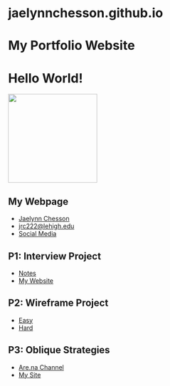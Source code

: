 # jaelynnchesson.github.io

<html>
  <head>
    <meta charset="UTF-8">
    <h1>My Portfolio Website</h1>
    <link rel="stylesheet" href="style.css">
    <meta name="INDEX" content="INDEX,FOLLOW">
    <meta name="description" content="Lehigh University DES 070 Website">
    
  </head>
<body>
  <h1>Hello World!</h1>
  
  <img src="https://cdn.glitch.com/0648f15e-7036-4ca0-8316-92fba02bacaa%2Fglobe.png?v=1629920652846" width="200">
  
  
  <h2>My Webpage</h2>
    <ul>
      <li><a href="me.html">Jaelynn Chesson</a></li>
      <li><a href="email.html">jrc222@lehigh.edu</a></li>
      <li><a href="social.html">Social Media</a></li>
    </ul>
  
  <h2> P1: Interview Project</h2>
    <ul>
      <li><a href="notes.html">Notes</a></li>
      <li><a href="Mywebsite.html">My Website</a></li>
    </ul>
  
  <h2> P2: Wireframe Project</h2>
    <ul>
      <li><a href="easy.html">Easy</a></li>
      <li><a href="hard.html">Hard</a></li>
    </ul>
  
  <h2> P3: Oblique Strategies</h2>
    <ul>
      <li><a href="arena.html">Are.na Channel</a></li>
      <li><a href="mysite.html">My Site</a></li>
    </ul>
  
  
  
  
  
  
  
  </body>
</html>
